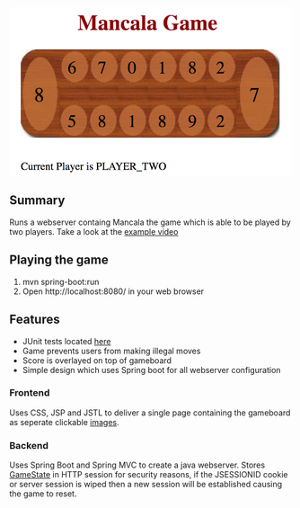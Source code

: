 ![screenshot](/src/main/resources/screenshot.png)

## Summary
Runs a webserver containg Mancala the game which is able to be played by two players. Take a look at the [example video](https://github.com/nmazaheri/MancalaWebGame/raw/master/src/main/resources/testPlay.m4v)

## Playing the game
1. mvn spring-boot:run
2. Open http://localhost:8080/ in your web browser

## Features
- JUnit tests located [here](/src/test/java/sample/mancala)
- Game prevents users from making illegal moves
- Score is overlayed on top of gameboard
- Simple design which uses Spring boot for all webserver configuration

### Frontend
Uses CSS, JSP and JSTL to deliver a single page containing the gameboard as seperate clickable [images](/src/main/webapp/resources/images).
### Backend
Uses Spring Boot and Spring MVC to create a java webserver. Stores [GameState](/src/main/java/sample/mancala/model/GameState.java) in HTTP session for security reasons, if the JSESSIONID cookie or server session is wiped then a new session will be established causing the game to reset.
